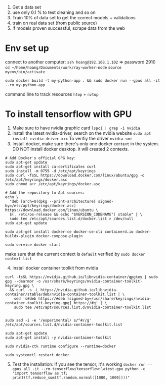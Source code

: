 1. Get a data set
2. use only 0.1 % to test cleaning  and so on
3. Train 10% of data set to get the correct models + validations
4. train on real data set (from public source)
5. If models proven successful, scrape data from the web


# Env set up
connect to another computer:
`ssh hoang@192.168.1.102` => password 2910
`cd ~/home/hoang/Documents/work/ray-worker-node`
`source myenv/bin/activate`

`sudo docker build -t my-python-app . && sudo docker run --gpus all -it --rm my-python-app`


command line to track resources `htop` + `nvtop`



# To install tensorflow with GPU
1. Make sure to have nvidia graphic card
`lspci | grep -i nvidia`
2. install the latest nvidia-driver, search on the nvidia website
`sudo apt install nvidia-driver-xxx`
To verifiy the driver `nvidia-smi` 
3. Install docker, make sure there's only one docker `context` in the system. DO NOT install docker desktop. it will created 2 contexts.
```
# Add Docker's official GPG key:
sudo apt-get update
sudo apt-get install ca-certificates curl
sudo install -m 0755 -d /etc/apt/keyrings
sudo curl -fsSL https://download.docker.com/linux/ubuntu/gpg -o /etc/apt/keyrings/docker.asc
sudo chmod a+r /etc/apt/keyrings/docker.asc

# Add the repository to Apt sources:
echo \
  "deb [arch=$(dpkg --print-architecture) signed-by=/etc/apt/keyrings/docker.asc] https://download.docker.com/linux/ubuntu \
  $(. /etc/os-release && echo "$VERSION_CODENAME") stable" | \
  sudo tee /etc/apt/sources.list.d/docker.list > /dev/null
sudo apt-get update

sudo apt-get install docker-ce docker-ce-cli containerd.io docker-buildx-plugin docker-compose-plugin

sudo service docker start
```
make sure that the current context is `default` verified by `sudo docker context list`

4. Install docker container toolkit from nvidia

```
curl -fsSL https://nvidia.github.io/libnvidia-container/gpgkey | sudo gpg --dearmor -o /usr/share/keyrings/nvidia-container-toolkit-keyring.gpg \
  && curl -s -L https://nvidia.github.io/libnvidia-container/stable/deb/nvidia-container-toolkit.list | \
    sed 's#deb https://#deb [signed-by=/usr/share/keyrings/nvidia-container-toolkit-keyring.gpg] https://#g' | \
    sudo tee /etc/apt/sources.list.d/nvidia-container-toolkit.list


sudo sed -i -e '/experimental/ s/^#//g' /etc/apt/sources.list.d/nvidia-container-toolkit.list

sudo apt-get update
sudo apt-get install -y nvidia-container-toolkit

sudo nvidia-ctk runtime configure --runtime=docker

sudo systemctl restart docker
```
5. Test the installation: If you see the tensor, it's working
`docker run --gpus all -it --rm tensorflow/tensorflow:latest-gpu python -c "import tensorflow as tf; print(tf.reduce_sum(tf.random.normal([1000, 1000])))"`